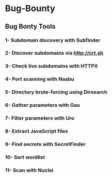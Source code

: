 # Bug-Bounty
## Bug Bonty Tools
### 1- Subdomain discovery with Subfinder
### 2- Discover subdomains via http://crt.sh
### 3- Check live subdomains with HTTPX
### 4- Port scanning with Naabu
### 5- Directory brute-forcing using Dirsearch
### 6- Gather parameters with Gau
### 7- Filter parameters with Uro
### 8- Extract JavaScript files
### 9- Find secrets with SecretFinder
### 10- Sort wordlist
### 11- Scan with Nuclei



